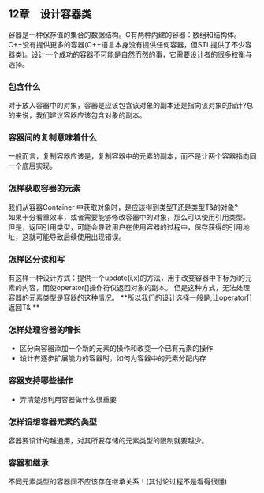 ## 12章　设计容器类
容器是一种保存值的集合的数据结构。C有两种内建的容器：数组和结构体。C\++没有提供更多的容器(C++语言本身没有提供任何容器，但STL提供了不少容器类)。设计一个成功的容器不可能是自然而然的事，它需要设计者的很多权衡与选择。

### 包含什么
对于放入容器中的对象，容器是应该包含该对象的副本还是指向该对象的指针?总的来说，我们建议容器应该包含对象的副本。

### 容器间的复制意味着什么
一般而言，复制容器应该是，复制容器中的元素的副本，而不是让两个容器指向同一个底层实现。

### 怎样获取容器的元素
我们从容器Container<T> 中获取对象时，是应该得到类型T还是类型T&的对象?  
如果十分看重效率，或者需要能够修改容器中的对象，那么可以使用引用类型。  
但是，返回引用类型，可能会导致用户在使用容器的过程中，保存获得的引用地址，这就可能导致后续使用出现错误。

### 怎样区分读和写
有这样一种设计方式：提供一个update(i,x)的方法，用于改变容器中下标为i的元素的内容，而使operator[]操作符仅返回对象的副本。
但是这种方式，无法处理容器的元素类型是容器的这种情况。
**所以我们的设计选择一般是,让operator[]返回T& **

### 怎样处理容器的增长
* 区分向容器添加一个新的元素的操作和改变一个已有元素的操作
* 设计有逐步扩展能力的容器时，如何为容器中的元素分配内存

### 容器支持哪些操作
* 弄清楚想利用容器做什么很重要

### 怎样设想容器元素的类型
容器要设计的越通用，对其所要存储的元素类型的限制就要越少。

### 容器和继承
不同元素类型的容器间不应该存在继承关系！(其讨论过程不是看得很懂)



